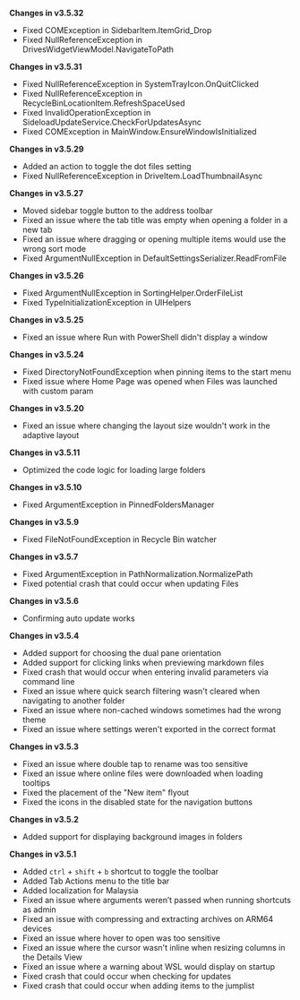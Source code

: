 **Changes in v3.5.32**

- Fixed COMException in SidebarItem.ItemGrid_Drop
- Fixed NullReferenceException in DrivesWidgetViewModel.NavigateToPath

**Changes in v3.5.31**

- Fixed NullReferenceException in SystemTrayIcon.OnQuitClicked
- Fixed NullReferenceException in RecycleBinLocationItem.RefreshSpaceUsed
- Fixed InvalidOperationException in SideloadUpdateService.CheckForUpdatesAsync
- Fixed COMException in MainWindow.EnsureWindowIsInitialized

**Changes in v3.5.29**

- Added an action to toggle the dot files setting
- Fixed NullReferenceException in DriveItem.LoadThumbnailAsync

**Changes in v3.5.27**

- Moved sidebar toggle button to the address toolbar
- Fixed an issue where the tab title was empty when opening a folder in a new tab 
- Fixed an issue where dragging or opening multiple items would use the wrong sort mode
- Fixed ArgumentNullException in DefaultSettingsSerializer.ReadFromFile

**Changes in v3.5.26**

- Fixed ArgumentNullException in SortingHelper.OrderFileList
- Fixed TypeInitializationException in UIHelpers

**Changes in v3.5.25**

- Fixed an issue where Run with PowerShell didn't display a window

**Changes in v3.5.24**

- Fixed DirectoryNotFoundException when pinning items to the start menu
- Fixed issue where Home Page was opened when Files was launched with custom param

**Changes in v3.5.20**

- Fixed an issue where changing the layout size wouldn't work in the adaptive layout

**Changes in v3.5.11**

- Optimized the code logic for loading large folders

**Changes in v3.5.10**

- Fixed ArgumentException in PinnedFoldersManager

**Changes in v3.5.9**

- Fixed FileNotFoundException in Recycle Bin watcher

**Changes in v3.5.7**

- Fixed ArgumentException in PathNormalization.NormalizePath
- Fixed potential crash that could occur when updating Files

**Changes in v3.5.6**

- Confirming auto update works

**Changes in v3.5.4**

- Added support for choosing the dual pane orientation
- Added support for clicking links when previewing markdown files
- Fixed crash that would occur when entering invalid parameters via command line
- Fixed an issue where quick search filtering wasn't cleared when navigating to another folder
- Fixed an issue where non-cached windows sometimes had the wrong theme
- Fixed an issue where settings weren't exported in the correct format

**Changes in v3.5.3**

- Fixed an issue where double tap to rename was too sensitive
- Fixed an issue where online files were downloaded when loading tooltips
- Fixed the placement of the "New item" flyout
- Fixed the icons in the disabled state for the navigation buttons

**Changes in v3.5.2**

- Added support for displaying background images in folders

**Changes in v3.5.1**

- Added `ctrl` + `shift` + `b` shortcut to toggle the toolbar
- Added Tab Actions menu to the title bar
- Added localization for Malaysia
- Fixed an issue where arguments weren’t passed when running shortcuts as admin
- Fixed an issue with compressing and extracting archives on ARM64 devices
- Fixed an issue where hover to open was too sensitive
- Fixed an issue where the cursor wasn't inline when resizing columns in the Details View
- Fixed an issue where a warning about WSL would display on startup
- Fixed crash that could occur when checking for updates
- Fixed crash that could occur when adding items to the jumplist
